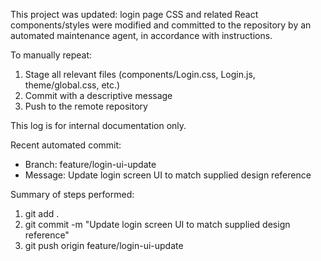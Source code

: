 This project was updated: login page CSS and related React components/styles were modified and committed to the repository by an automated maintenance agent, in accordance with instructions. 

To manually repeat:
1. Stage all relevant files (components/Login.css, Login.js, theme/global.css, etc.)
2. Commit with a descriptive message
3. Push to the remote repository

This log is for internal documentation only.

Recent automated commit:
- Branch: feature/login-ui-update
- Message: Update login screen UI to match supplied design reference

Summary of steps performed:
1. git add .
2. git commit -m "Update login screen UI to match supplied design reference"
3. git push origin feature/login-ui-update
